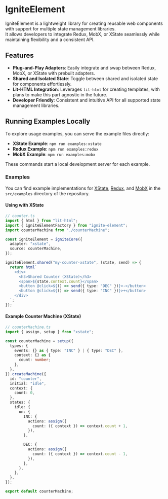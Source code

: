 # IgniteElement

IgniteElement is a lightweight library for creating reusable web components with support for multiple state management libraries. <br/>It allows developers to integrate Redux, MobX, or XState seamlessly while maintaining flexibility and a consistent API.

## Features

- **Plug-and-Play Adapters**: Easily integrate and swap between Redux, MobX, or XState with prebuilt adapters.
- **Shared and Isolated State**: Toggle between shared and isolated state for components effortlessly.
- **Lit-HTML Integration**: Leverages `lit-html` for creating templates, with plans to make this part agnostic in the future.
- **Developer Friendly**: Consistent and intuitive API for all supported state management libraries.

## Running Examples Locally

To explore usage examples, you can serve the example files directly:

- **XState Example**: `npm run examples:xstate`
- **Redux Example**: `npm run examples:redux`
- **MobX Example**: `npm run examples:mobx`

These commands start a local development server for each example.

### Examples

You can find example implementations for [XState](./src/examples/xstate), [Redux](./src/examples/redux), and [MobX](./src/examples/mobx) in the `src/examples` directory of the repository.

#### Using with XState

```typescript
// counter.ts
import { html } from "lit-html";
import { igniteElementFactory } from "ignite-element";
import counterMachine from "./counterMachine";

const igniteElement = igniteCore({
  adapter: "xstate",
  source: counterMachine,
});

igniteElement.shared("my-counter-xstate", (state, send) => {
  return html`
    <div>
      <h3>Shared Counter (XState)</h3>
      <span>${state.context.count}</span>
      <button @click=${() => send({ type: "DEC" })}>-</button>
      <button @click=${() => send({ type: "INC" })}>+</button>
    </div>
  `;
});
```

#### Example Counter Machine (XState)

```typescript
// counterMachine.ts
import { assign, setup } from "xstate";

const counterMachine = setup({
  types: {
    events: {} as { type: "INC" } | { type: "DEC" },
    context: {} as {
      count: number;
    },
  },
}).createMachine({
  id: "counter",
  initial: "idle",
  context: {
    count: 0,
  },
  states: {
    idle: {
      on: {
        INC: {
          actions: assign({
            count: ({ context }) => context.count + 1,
          }),
        },

        DEC: {
          actions: assign({
            count: ({ context }) => context.count - 1,
          }),
        },
      },
    },
  },
});

export default counterMachine;
```
